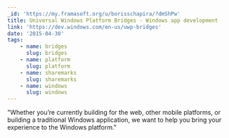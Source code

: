 ```yaml
---
_id: 'https://my.framasoft.org/u/borisschapira/?dmShPw'
title: Universal Windows Platform Bridges - Windows app development
link: 'https://dev.windows.com/en-us/uwp-bridges'
date: '2015-04-30'
tags:
    - name: bridges
      slug: bridges
    - name: platform
      slug: platform
    - name: sharemarks
      slug: sharemarks
    - name: windows
      slug: windows
---
```


<div class="markdown"><p>&quot;Whether you’re currently building for the web, other mobile platforms, or building a traditional Windows application, we want to help you bring your experience to the Windows platform.&quot;
</p></div>
